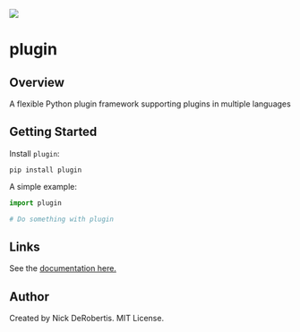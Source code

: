 
[![](https://codecov.io/gh/nickderobertis/plugin/branch/master/graph/badge.svg)](https://codecov.io/gh/nickderobertis/plugin)

#  plugin

## Overview

A flexible Python plugin framework supporting plugins in multiple languages

## Getting Started

Install `plugin`:

```
pip install plugin
```

A simple example:

```python
import plugin

# Do something with plugin
```

## Links

See the
[documentation here.](
https://nickderobertis.github.io/plugin/
)

## Author

Created by Nick DeRobertis. MIT License.
